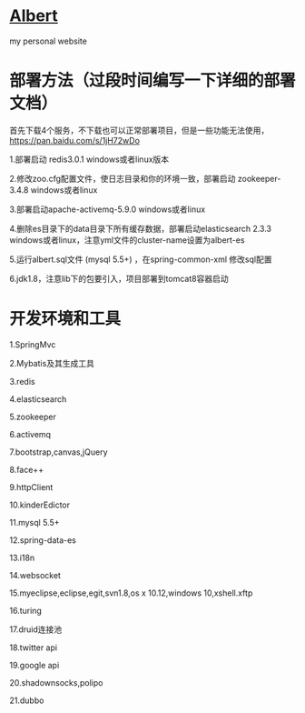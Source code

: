 # <a href="http://123.56.164.113:9999/">Albert</a>
my personal website 

# 部署方法（过段时间编写一下详细的部署文档）

首先下载4个服务，不下载也可以正常部署项目，但是一些功能无法使用，https://pan.baidu.com/s/1jH72wDo

1.部署启动 redis3.0.1  windows或者linux版本

2.修改zoo.cfg配置文件，使日志目录和你的环境一致，部署启动 zookeeper-3.4.8  windows或者linux

3.部署启动apache-activemq-5.9.0  windows或者linux

4.删除es目录下的data目录下所有缓存数据，部署启动elasticsearch 2.3.3  windows或者linux，注意yml文件的cluster-name设置为albert-es

5.运行albert.sql文件 (mysql 5.5+) ，在spring-common-xml 修改sql配置

6.jdk1.8，注意lib下的包要引入，项目部署到tomcat8容器启动


# 开发环境和工具
1.SpringMvc

2.Mybatis及其生成工具

3.redis

4.elasticsearch

5.zookeeper

6.activemq

7.bootstrap,canvas,jQuery

8.face++

9.httpClient

10.kinderEdictor

11.mysql 5.5+

12.spring-data-es

13.i18n

14.websocket

15.myeclipse,eclipse,egit,svn1.8,os x 10.12,windows 10,xshell.xftp

16.turing

17.druid连接池

18.twitter api

19.google api

20.shadownsocks,polipo

21.dubbo

